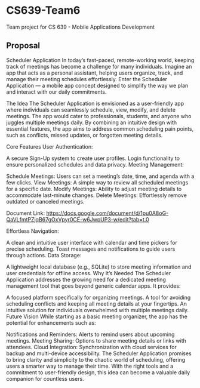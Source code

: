 <h1>CS639-Team6</h1>
Team project for CS 639 - Mobile Applications Development

<h2>Proposal</h2>
Scheduler Application
In today’s fast-paced, remote-working world, keeping track of meetings has become a challenge for many individuals. Imagine an app that acts as a personal assistant, helping users organize, track, and manage their meeting schedules effortlessly. Enter the Scheduler Application — a mobile app concept designed to simplify the way we plan and interact with our daily commitments.

The Idea
The Scheduler Application is envisioned as a user-friendly app where individuals can seamlessly schedule, view, modify, and delete meetings. The app would cater to professionals, students, and anyone who juggles multiple meetings daily. By combining an intuitive design with essential features, the app aims to address common scheduling pain points, such as conflicts, missed updates, or forgotten meeting details.

Core Features
User Authentication:

A secure Sign-Up system to create user profiles.
Login functionality to ensure personalized schedules and data privacy.
Meeting Management:

Schedule Meetings: Users can set a meeting’s date, time, and agenda with a few clicks.
View Meetings: A simple way to review all scheduled meetings for a specific date.
Modify Meetings: Ability to adjust meeting details to accommodate last-minute changes.
Delete Meetings: Effortlessly remove outdated or canceled meetings.

Document Link: https://docs.google.com/document/d/1pu0A8oG-QaVLfmtPZjqB67gOxVpyr0CE-w6JwpUP3-w/edit?tab=t.0


Effortless Navigation:

A clean and intuitive user interface with calendar and time pickers for precise scheduling.
Toast messages and notifications to guide users through actions.
Data Storage:

A lightweight local database (e.g., SQLite) to store meeting information and user credentials for offline access.
Why It’s Needed
The Scheduler Application addresses the growing need for a dedicated meeting management tool that goes beyond generic calendar apps. It provides:

A focused platform specifically for organizing meetings.
A tool for avoiding scheduling conflicts and keeping all meeting details at your fingertips.
An intuitive solution for individuals overwhelmed with multiple meetings daily.
Future Vision
While starting as a basic meeting organizer, the app has the potential for enhancements such as:

Notifications and Reminders: Alerts to remind users about upcoming meetings.
Meeting Sharing: Options to share meeting details or links with attendees.
Cloud Integration: Synchronization with cloud services for backup and multi-device accessibility.
The Scheduler Application promises to bring clarity and simplicity to the chaotic world of scheduling, offering users a smarter way to manage their time. With the right tools and a commitment to user-friendly design, this idea can become a valuable daily companion for countless users.






